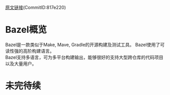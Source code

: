 
[原文链接](https://github.com/bazelbuild/bazel/blob/master/site/docs/bazel-overview.md)(CommitID:817e220)
# Bazel概览
Bazel是一款类似于Make, Mave, Gradle的开源构建及测试工具。
Bazel使用了可读性强的高阶构建语言。</br>
Bazel支持多语言，可为多平台构建输出，能够很好的支持大型跨仓库的代码项目以及大量用户。

# 未完待续
